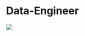 # Data-Engineer

![](https://github.com/fazelif/git_nifi/blob/main/Session_10_git/images%20(1).jpg?raw=true)
